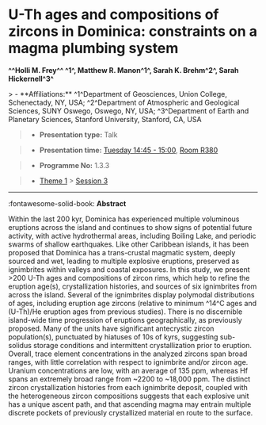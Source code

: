 # U-Th ages and compositions of zircons in Dominica: constraints on a magma plumbing system

**^^Holli M. Frey^^ ^1^, Matthew R. Manon^1^, Sarah K. Brehm^2^, Sarah Hickernell^3^**

<!-- more -->> - **Affiliations:** ^1^Department of Geosciences, Union College, Schenectady, NY, USA; ^2^Department of Atmospheric and Geological Sciences, SUNY Oswego, Oswego, NY, USA; ^3^Department of Earth and Planetary Sciences, Stanford University, Stanford, CA, USA

> - **Presentation type:** Talk

> - **Presentation time:** [Tuesday 14:45 - 15:00](../sessions_comparison.md#__tabbed_2_5), [Room R380](../maps_venue.md#__tabbed_1_1)

> - **Programme No:** 1.3.3

> - [Theme 1](../theme1.md) > [Session 3](../sessions/session-1-3.md)

--- 

:fontawesome-solid-book: **Abstract**

Within the last 200 kyr, Dominica has experienced multiple voluminous eruptions across the island and continues to show signs of potential future activity, with active hydrothermal areas, including Boiling Lake, and periodic swarms of shallow earthquakes. Like other Caribbean islands, it has been proposed that Dominica has a trans-crustal magmatic system, deeply sourced and wet, leading to multiple explosive eruptions, preserved as ignimbrites within valleys and coastal exposures. In this study, we present >200 U-Th ages and compositions of zircon rims, which help to refine the eruption age(s), crystallization histories, and sources of six ignimbrites from across the island. Several of the ignimbrites display polymodal distributions of ages, including eruption age zircons (relative to minimum ^14^C ages and (U-Th)/He eruption ages from previous studies). There is no discernible island-wide time progression of eruptions geographically, as previously proposed. Many of the units have significant antecrystic zircon population(s), punctuated by hiatuses of 10s of kyrs, suggesting sub-solidus storage conditions and intermittent crystallization prior to eruption. Overall, trace element concentrations in the analyzed zircons span broad ranges, with little correlation with respect to ignimbrite and/or zircon age. Uranium concentrations are low, with an average of 135 ppm, whereas Hf spans an extremely broad range from ~2200 to ~18,000 ppm. The distinct zircon crystallization histories from each ignimbrite deposit, coupled with the heterogeneous zircon compositions suggests that each explosive unit has a unique ascent path, and that ascending magma may entrain multiple discrete pockets of previously crystallized material en route to the surface.

